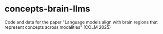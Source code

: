 # concepts-brain-llms
Code and data for the paper "Language models align with brain regions that represent concepts across modalities" (COLM 2025)
